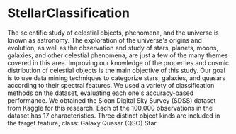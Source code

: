 # StellarClassification
The scientific study of celestial objects, phenomena, and the universe is known as astronomy. The exploration of the universe's origins and evolution, as well as the observation and study of stars, planets, moons, galaxies, and other celestial phenomena, are just a few of the many themes covered in this area.
Improving our knowledge of the properties and cosmic distribution of celestial objects is the main objective of this study. Our goal is to use data mining techniques to categorize stars, galaxies, and quasars according to their spectral features.
We used a variety of classification methods on the dataset, evaluating each one's accuracy-based performance.
We obtained the Sloan Digital Sky Survey (SDSS) dataset from Kaggle for this research. Each of the 100,000 observations in the dataset has 17 characteristics. Three distinct object kinds are included in the target feature, class:
Galaxy Quasar (QSO) Star
